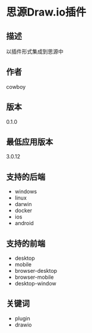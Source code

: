 
# 思源Draw.io插件

## 描述
以插件形式集成到思源中

## 作者
cowboy

## 版本
0.1.0

## 最低应用版本
3.0.12

## 支持的后端
- windows
- linux
- darwin
- docker
- ios
- android

## 支持的前端
- desktop
- mobile
- browser-desktop
- browser-mobile
- desktop-window

## 关键词
- plugin
- drawio